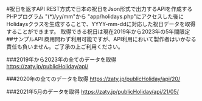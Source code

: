 #祝日を返すAPI
REST方式で日本の祝日をJson形式で出力するAPIを作成するPHPプログラム
"(*)/yy/mm"から "app/holidays.php"にアクセスした後に Holidaysクラスを生成することで、YYYY-mm-ddに対応した祝日データを取得することができます。
取得できる祝日は現在2019年から2023年の5年間限定
##サンプルAPI
商用問わず利用可能ですが、API利用において製作者はいかなる責任も負いません。ご了承の上ご利用ください。

###2019年から2023年の全てのデータを取得
https://zaty.jp/publicHoliday/api/

###2020年の全てのデータを取得
https://zaty.jp/publicHoliday/api/20/

###2021年5月のデータを取得
https://zaty.jp/publicHoliday/api/21/05/
